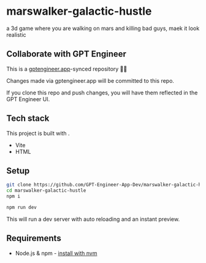 # marswalker-galactic-hustle

a 3d game where you are walking on mars and killing bad guys, maek it look realistic


## Collaborate with GPT Engineer

This is a [gptengineer.app](https://gptengineer.app)-synced repository 🌟🤖

Changes made via gptengineer.app will be committed to this repo.

If you clone this repo and push changes, you will have them reflected in the GPT Engineer UI.

## Tech stack

This project is built with .

- Vite
- HTML

## Setup

```sh
git clone https://github.com/GPT-Engineer-App-Dev/marswalker-galactic-hustle.git
cd marswalker-galactic-hustle
npm i
```

```sh
npm run dev
```

This will run a dev server with auto reloading and an instant preview.

## Requirements

- Node.js & npm - [install with nvm](https://github.com/nvm-sh/nvm#installing-and-updating)
